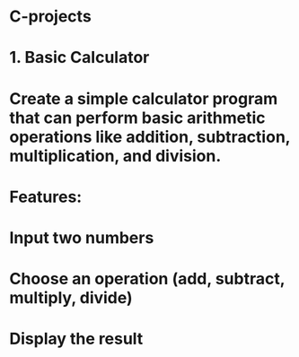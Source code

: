 # C-projects

# 1. Basic Calculator
# Create a simple calculator program that can perform basic arithmetic operations like addition, subtraction, multiplication, and division.

# Features:

# Input two numbers
# Choose an operation (add, subtract, multiply, divide)
# Display the result